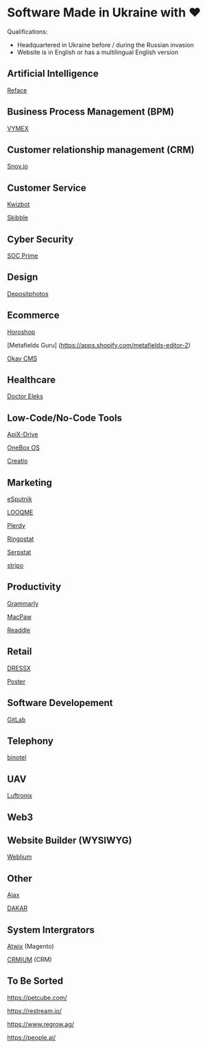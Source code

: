 # Software Made in Ukraine with ❤️

Qualifications:

- Headquartered in Ukraine before / during the Russian invasion
- Website is in English or has a multilingual English version

## Artificial Intelligence

[Reface](https://hey.reface.ai/)

## Business Process Management (BPM)

[VYMEX](https://vymex.com/en)

## Customer relationship management (CRM)

[Snov.io](https://snov.io/)

## Customer Service

[Kwizbot](https://kwizbot.io/en)

[Skibble](https://skibble.com.ua/)

## Cyber Security

[SOC Prime](https://socprime.com/)

## Design

[Depositphotos](https://depositphotos.com/)

## Ecommerce

[Horoshop](https://horoshop.eu/)

[Metafields Guru] (https://apps.shopify.com/metafields-editor-2)

[Okay CMS](https://okay-cms.com/en) 

## Healthcare

[Doctor Eleks](https://doctor.eleks.com/)

## Low-Code/No-Code Tools

[ApiX-Drive](https://apix-drive.com/)

[OneBox OS](https://1b.app/en/)

[Creatio](https://www.creatio.com/)

## Marketing

[eSputnik](https://esputnik.com/en)

[LOOQME](https://looqme.io/)

[Plerdy](https://www.plerdy.com/)

[Ringostat](https://ringostat.com/)

[Serpstat](https://serpstat.com/)

[stripo](https://stripo.email/)

## Productivity

[Grammarly](https://www.grammarly.com/)

[MacPaw](https://macpaw.com/)

[Readdle](https://readdle.com/)

## Retail

[DRESSX](https://dressx.com/)

[Poster](https://joinposter.com/en)

## Software Developement

[GitLab](https://about.gitlab.com/)

## Telephony

[binotel](https://www.binotel.ua/)

## UAV

[Luftronix](https://luftronix.com/)

## Web3

[](https://hacken.io/)

## Website Builder (WYSIWYG)

[Weblium](https://weblium.com/)

## Other

[Ajax](https://ajax.systems/)

[DAKAR](https://eleks.com/about-us/our-products/dakar-system/)

## System Intergrators

[Atwix](https://www.atwix.com/) (Magento)

[CRMiUM](https://crmium.com/) (CRM)

## To Be Sorted

https://petcube.com/

https://restream.io/

https://www.regrow.ag/

https://people.ai/
